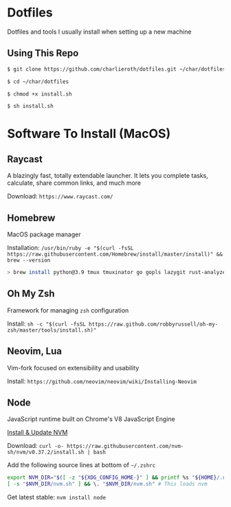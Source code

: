 # Dotfiles

Dotfiles and tools I usually install when setting up a new machine

## Using This Repo
``` bash
$ git clone https://github.com/charlieroth/dotfiles.git ~/char/dotfiles

$ cd ~/char/dotfiles

$ chmod +x install.sh

$ sh install.sh
```


# Software To Install (MacOS)

## Raycast

A blazingly fast, totally extendable launcher. It lets you complete tasks, calculate, share common links, and much more

Download: `https://www.raycast.com/`


## Homebrew

MacOS package manager

Installation: `/usr/bin/ruby -e "$(curl -fsSL https://raw.githubusercontent.com/Homebrew/install/master/install)" && brew --version`

```bash
> brew install python@3.9 tmux tmuxinator go gopls lazygit rust-analyzer sqlite deno neovim lua-language-server tree tree-sitter
```

## Oh My Zsh

Framework for managing `zsh` configuration

Install: `sh -c "$(curl -fsSL https://raw.github.com/robbyrussell/oh-my-zsh/master/tools/install.sh)"`


## Neovim, Lua

Vim-fork focused on extensibility and usability

Install: `https://github.com/neovim/neovim/wiki/Installing-Neovim`


## Node

JavaScript runtime built on Chrome's V8 JavaScript Engine

[Install & Update NVM](https://github.com/nvm-sh/nvm#installing-and-updating)

Download: `curl -o- https://raw.githubusercontent.com/nvm-sh/nvm/v0.37.2/install.sh | bash`

Add the following source lines at bottom of `~/.zshrc`

``` bash
export NVM_DIR="$([ -z "${XDG_CONFIG_HOME-}" ] && printf %s "${HOME}/.nvm" || printf %s "${XDG_CONFIG_HOME}/nvm")"
[ -s "$NVM_DIR/nvm.sh" ] && \. "$NVM_DIR/nvm.sh" # This loads nvm
```

Get latest stable: `nvm install node`
